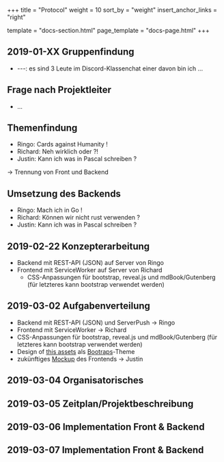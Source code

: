 +++
title = "Protocol"
weight = 10
sort_by = "weight"
insert_anchor_links = "right"

template = "docs-section.html"
page_template = "docs-page.html"
+++

## 2019-01-XX Gruppenfindung

- ---: es sind 3 Leute im Discord-Klassenchat einer davon bin ich ...


## Frage nach Projektleiter

- ...


## Themenfindung

- Ringo: Cards against Humanity !
- Richard: Neh wirklich oder ?!
- Justin: Kann ich was in Pascal schreiben ?

-> Trennung von Front und Backend


## Umsetzung des Backends

- Ringo: Mach ich in Go !
- Richard: Können wir nicht rust verwenden ?
- Justin: Kann ich was in Pascal schreiben ?


## 2019-02-22 Konzepterarbeitung

- Backend mit REST-API (JSON) auf Server von Ringo
- Frontend mit ServiceWorker auf Server von Richard
  - CSS-Anpassungen für bootstrap, reveal.js und mdBook/Gutenberg (für letzteres kann bootstrap verwendet werden)


## 2019-03-02 Aufgabenverteilung

- Backend mit REST-API (JSON) und ServerPush
-> Ringo
- Frontend mit ServiceWorker
-> Richard
- CSS-Anpassungen für bootstrap, reveal.js und mdBook/Gutenberg (für letzteres kann bootstrap verwendet werden)
- Design of [this assets](http://mosscap.bplaced.net/projects/assets/index.xhtml) als [Bootraps](https://github.com/twbs/bootstrap)-Theme 
- zukünftiges [Mockup](http://mosscap.bplaced.net/projects/ITF17B/vplan/index.html) des Frontends
-> Justin

## 2019-03-04 Organisatorisches

## 2019-03-05 Zeitplan/Projektbeschreibung

## 2019-03-06 Implementation Front & Backend

## 2019-03-07 Implementation Front & Backend
